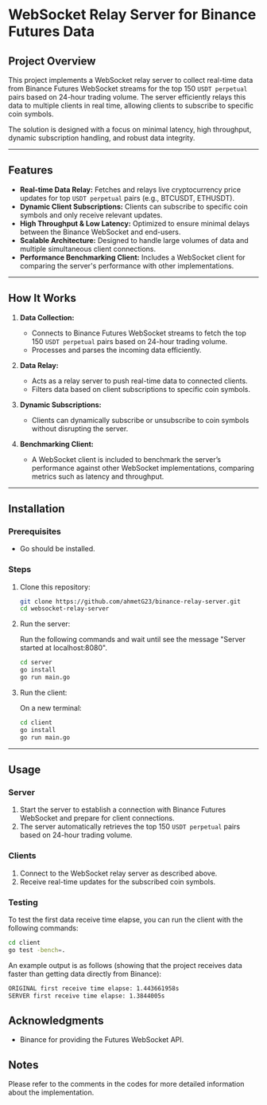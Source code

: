 # WebSocket Relay Server for Binance Futures Data

## Project Overview

This project implements a WebSocket relay server to collect real-time data from Binance Futures WebSocket streams for the top 150 `USDT perpetual` pairs based on 24-hour trading volume. The server efficiently relays this data to multiple clients in real time, allowing clients to subscribe to specific coin symbols.

The solution is designed with a focus on minimal latency, high throughput, dynamic subscription handling, and robust data integrity.

---

## Features

- **Real-time Data Relay:** Fetches and relays live cryptocurrency price updates for top `USDT perpetual` pairs (e.g., BTCUSDT, ETHUSDT).
- **Dynamic Client Subscriptions:** Clients can subscribe to specific coin symbols and only receive relevant updates.
- **High Throughput & Low Latency:** Optimized to ensure minimal delays between the Binance WebSocket and end-users.
- **Scalable Architecture:** Designed to handle large volumes of data and multiple simultaneous client connections.
- **Performance Benchmarking Client:** Includes a WebSocket client for comparing the server's performance with other implementations.

---

## How It Works

1. **Data Collection:**
   - Connects to Binance Futures WebSocket streams to fetch the top 150 `USDT perpetual` pairs based on 24-hour trading volume.
   - Processes and parses the incoming data efficiently.

2. **Data Relay:**
   - Acts as a relay server to push real-time data to connected clients.
   - Filters data based on client subscriptions to specific coin symbols.

3. **Dynamic Subscriptions:**
   - Clients can dynamically subscribe or unsubscribe to coin symbols without disrupting the server.

4. **Benchmarking Client:**
   - A WebSocket client is included to benchmark the server’s performance against other WebSocket implementations, comparing metrics such as latency and throughput.

---

## Installation

### Prerequisites

- Go should be installed.

### Steps

1. Clone this repository:

   ```bash
   git clone https://github.com/ahmetG23/binance-relay-server.git
   cd websocket-relay-server
   ```

2. Run the server:

   Run the following commands and wait until see the message "Server started at localhost:8080".

   ```bash
   cd server
   go install
   go run main.go
   ```

3. Run the client:

   On a new terminal:

   ```bash
   cd client
   go install
   go run main.go
   ```

---

## Usage

### Server

1. Start the server to establish a connection with Binance Futures WebSocket and prepare for client connections.
2. The server automatically retrieves the top 150 `USDT perpetual` pairs based on 24-hour trading volume.

### Clients

1. Connect to the WebSocket relay server as described above.
2. Receive real-time updates for the subscribed coin symbols.

### Testing

To test the first data receive time elapse, you can run the client with the following commands:

```bash
cd client
go test -bench=.
```

An example output is as follows (showing that the project receives data faster than getting data directly from Binance):

```txt
ORIGINAL first receive time elapse: 1.443661958s
SERVER first receive time elapse: 1.3844005s
```

## Acknowledgments

- Binance for providing the Futures WebSocket API.

## Notes

Please refer to the comments in the codes for more detailed information about the implementation.
